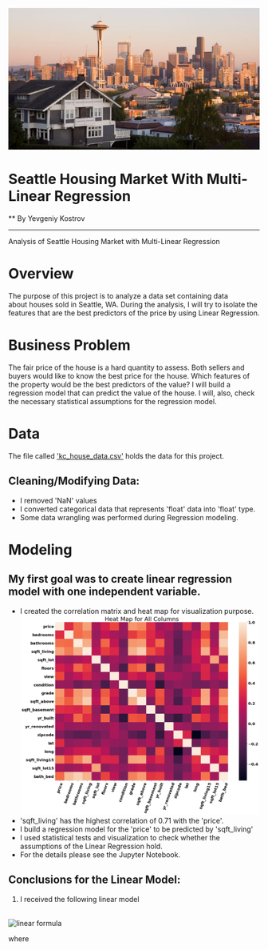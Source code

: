 ![title_picture](images/seattle.jpg)
# Seattle Housing Market With Multi-Linear Regression
** By Yevgeniy Kostrov
***
Analysis of Seattle Housing Market with Multi-Linear Regression
# Overview
The purpose of this project is to analyze a data set containing data  
about houses sold in Seattle, WA. During the analysis, I will try to isolate the features that are the best predictors of the price by using Linear Regression.

# Business Problem

The fair price of the house is a hard quantity to assess. Both sellers and buyers would like to know the best price for the house. Which features of the property would be the best predictors of the value? I will build a regression model that can predict the value of the house.
I will, also, check the necessary statistical assumptions for the regression model.

# Data 
The file called ['kc_house_data.csv'](https://github.com/ekostrov/SeattleHouseMultiLinearRegression/blob/main/data/kc_house_data.csv) holds the data for this project.

## Cleaning/Modifying Data:

* I removed 'NaN' values
* I converted categorical data that represents 'float' data into 'float' type.
* Some data wrangling was performed during Regression modeling.


# Modeling

## My first goal was to create linear regression model with one independent variable.
* I created the correlation matrix and heat map for visualization purpose.
![Heat Map](images/heat_map.png)
* 'sqft_living' has the highest correlation of  0.71 with the 'price'. 
* I build a regression model for the 'price' to be predicted by 'sqft_living'
* I used statistical tests and visualization to check whether the assumptions of the Linear Regression hold.
* For the details please see the Jupyter Notebook.
## Conclusions for the Linear Model:
1. I received the following linear model 
<br>

<img src="https://latex.codecogs.com/svg.latex? y=11.9524+0.0029\cdot l" title="linear formula" />
<br>

where 

<img src="https://latex.codecogs.com/svg.latex? y= \ln(\text{price})\quad \text{and}\quad l=\text{sqft\_living}^{0.78}" title="" />



